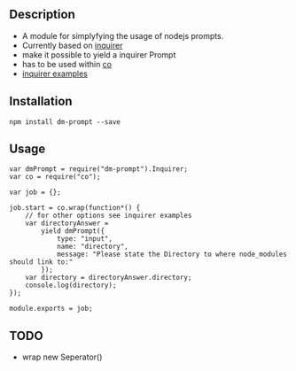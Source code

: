## Description
- A module for simplyfying the usage of nodejs prompts.
- Currently based on [inquirer](https://www.npmjs.com/package/inquirer)
- make it possible to yield a inquirer Prompt
- has to be used within [co](https://www.npmjs.com/package/co)
- [inquirer examples](https://github.com/SBoudrias/Inquirer.js/tree/master/examples)

## Installation

    npm install dm-prompt --save

## Usage

    var dmPrompt = require("dm-prompt").Inquirer;
    var co = require("co");

    var job = {};

    job.start = co.wrap(function*() {
        // for other options see inquirer examples
        var directoryAnswer =
            yield dmPrompt({
                type: "input",
                name: "directory",
                message: "Please state the Directory to where node_modules should link to:"
            });
        var directory = directoryAnswer.directory;
        console.log(directory);
    });

    module.exports = job;

## TODO
- wrap new Seperator()
